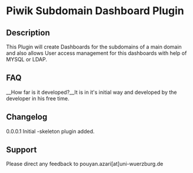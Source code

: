 # Piwik Subdomain Dashboard Plugin

## Description

This Plugin will create Dashboards for the subdomains of a main domain and also allows User access management for this dashboards with help of MYSQL or LDAP.

## FAQ

__How far is it developed?__It is in it's initial way and developed by the developer in his free time. 

## Changelog

0.0.0.1 Initial
-skeleton plugin added.

## Support

Please direct any feedback to pouyan.azari[at]uni-wuerzburg.de
